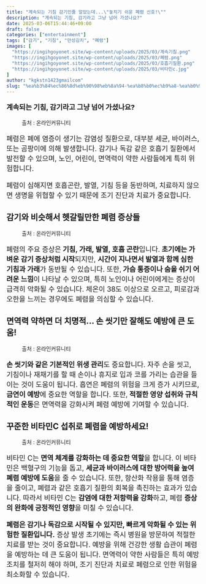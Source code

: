 ```yaml
---
title: "계속되는 기침 감기인줄 알았는데...\"놓치기 쉬운 폐렴 신호!\""
description: "계속되는 기침, 감기라고 그냥 넘어 가셨나요?"
date: 2025-03-06T15:44:46+09:00
draft: false
categories: ["entertainment"]
tags: ["감기", "기침", "만성김치", "폐렴"]
images: [
  "https://ingihgoyonet.site/wp-content/uploads/2025/03/계속기침.png"
  "https://ingihgoyonet.site/wp-content/uploads/2025/03/폐렴.png"
  "https://ingihgoyonet.site/wp-content/uploads/2025/03/호흡기질환.png"
  "https://ingihgoyonet.site/wp-content/uploads/2025/03/비타민c.jpg"
]
author: "kgkstn1423gmailcom"
slug: "%ea%b3%84%ec%86%8d%eb%90%98%eb%8a%94-%ea%b8%b0%ec%b9%a8-%ea%b0%90%ea%b8%b0%ec%9d%b8%ec%a4%84-%ec%95%8c%ec%95%98%eb%8a%94%eb%8d%b0-%eb%86%93%ec%b9%98%ea%b8%b0-%ec%89%ac%ec%9a%b4-%ed%8f%90%eb%a0%b4"
---
```


<p style="font-size:18px"><strong>계속되는 기침, 감기라고 그냥 넘어 가셨나요?</strong></p> <figure ><img src="https://ingihgoyonet.site/wp-content/uploads/2025/03/계속기침.png" alt="" style="aspect-ratio:16/9;object-fit:cover"/><figcaption >출처 : 온라인커뮤니티</figcaption></figure> <p style="font-size:18px">폐렴은 폐에 염증이 생기는 감염성 질환으로, 대부분 세균, 바이러스, 또는 곰팡이에 의해 발생합니다. 감기나 독감 같은 호흡기 질환에서 발전할 수 있으며, 노인, 어린이, 면역력이 약한 사람들에게 특히 위험합니다.</p> <p style="font-size:18px">폐렴이 심해지면 호흡곤란, 발열, 기침 등을 동반하며, 치료하지 않으면 생명을 위협할 수 있기 때문에 조기 진단과 치료가 중요합니다.</p> <h2 >감기와 비슷해서 헷갈릴만한 폐렴 증상들</h2> <figure ><img src="https://ingihgoyonet.site/wp-content/uploads/2025/03/폐렴.png" alt="" style="aspect-ratio:16/9;object-fit:cover"/><figcaption >출처 : 온라인커뮤니티</figcaption></figure> <p style="font-size:18px">폐렴의 주요 증상은<strong> 기침, 가래, 발열, 호흡 곤란</strong>입니다.<strong> 초기에는 가벼운 감기 증상처럼 시작</strong>되지만, <strong>시간이 지나면서 발열과 함께 심한 기침과 가래</strong>가 동반될 수 있습니다. 또한,<strong> 가슴 통증이나 숨을 쉬기 어려운 느낌</strong>이 나타날 수 있으며, 특히 노인이나 어린이에게는 증상이 급격히 악화될 수 있습니다. 체온이 38도 이상으로 오르고, 피로감과 오한을 느끼는 경우에도 폐렴을 의심할 수 있습니다.</p> <h2 >면역력 약하면 더 치명적... 손 씻기만 잘해도 예방에 큰 도움!</h2> <figure ><img src="https://ingihgoyonet.site/wp-content/uploads/2025/03/호흡기질환.png" alt="" style="aspect-ratio:16/9;object-fit:cover"/><figcaption >출처 : 온라인커뮤니티</figcaption></figure> <p style="font-size:18px"><strong>손 씻기와 같은 기본적인 위생 관리</strong>도 중요합니다. 자주 손을 씻고, 기침이나 재채기를 할 때 손이나 휴지로 입과 코를 가리는 습관을 들이는 것이 도움이 됩니다. 흡연은 폐렴의 위험을 크게 증가 시키므로,<strong> 금연이 예방</strong>에 중요한 역할을 합니다. 또한,<strong> 적절한 영양 섭취와 규칙적인 운동</strong>은 면역력을 강화시켜 폐렴 예방에 기여할 수 있습니다.</p> <h2 >꾸준한 비타민C 섭취로 폐렴을 예방하세요!</h2> <figure ><img src="https://ingihgoyonet.site/wp-content/uploads/2025/03/비타민c.jpg" alt="" style="aspect-ratio:16/9;object-fit:cover"/><figcaption >출처 : 온라인커뮤니티</figcaption></figure> <p style="font-size:18px">비타민 C는 <strong>면역 체계를 강화하는 데 중요한 역할</strong>을 합니다. 이 비타민은 백혈구의 기능을 돕고, <strong>세균과 바이러스에 대한 방어력을 높여 폐렴 예방에 도움</strong>을 줄 수 있습니다. 또한, 항산화 작용을 통해 염증을 줄이고, 폐렴과 같은 호흡기 질환의 회복을 촉진하는 효과가 있습니다. 따라서 비타민 C는 <strong>감염에 대한 저항력을 강화</strong>하고, 폐렴 <strong>증상의 완화에 긍정적인 영향</strong>을 미칠 수 있습니다.</p> <p style="font-size:18px"><strong>폐렴은 감기나 독감으로 시작될 수 있지만, 빠르게 악화될 수 있는 위험한 질환입니다.</strong> 증상 발생 초기에는 즉시 병원을 방문하여 적절한 치료를 받는 것이 중요합니다. 예방을 위해 건강한 생활 습관이 폐렴을 예방하는 데 큰 도움이 됩니다. 면역력이 약한 사람들은 특히 예방 조치를 철저히 해야 하며, 조기 진단과 치료로 폐렴으로 인한 위험을 최소화할 수 있습니다.</p>